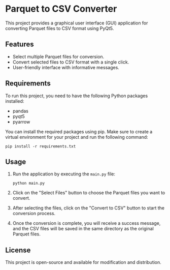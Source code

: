 # Parquet to CSV Converter

This project provides a graphical user interface (GUI) application for converting Parquet files to CSV format using PyQt5. 

## Features

- Select multiple Parquet files for conversion.
- Convert selected files to CSV format with a single click.
- User-friendly interface with informative messages.

## Requirements

To run this project, you need to have the following Python packages installed:

- pandas
- pyqt5
- pyarrow

You can install the required packages using pip. Make sure to create a virtual environment for your project and run the following command:

```
pip install -r requirements.txt
```

## Usage

1. Run the application by executing the `main.py` file:
   ```
   python main.py
   ```

2. Click on the "Select Files" button to choose the Parquet files you want to convert.

3. After selecting the files, click on the "Convert to CSV" button to start the conversion process.

4. Once the conversion is complete, you will receive a success message, and the CSV files will be saved in the same directory as the original Parquet files.

## License

This project is open-source and available for modification and distribution.